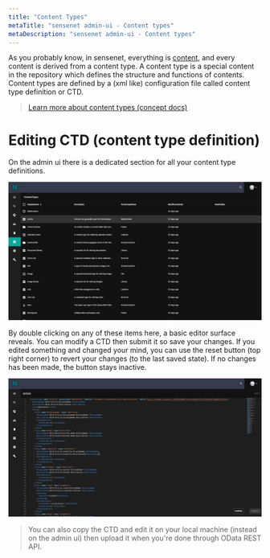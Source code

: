 ```yaml
---
title: "Content Types"
metaTitle: "sensenet admin-ui - Content types"
metaDescription: "sensenet admin-ui - Content types"
---
```


As you probably know, in sensenet, everything is [content](/concepts/content-management), and every content is derived from a content type.
A content type is a special content in the repository which defines the structure and functions of contents. Content types are defined by a (xml like) configuration file called content type definition or CTD.

> [Learn more about content types (concept docs)](/concepts/content-types)

# Editing CTD (content type definition)

On the admin ui there is a dedicated section for all your content type definitions.

![Content type tab](../img/contenttype_tab.png)

By double clicking on any of these items here, a basic editor surface reveals. You can modify a CTD then submit it so save your changes. If you edited something and changed your mind, you can use the reset button (top right corner) to revert your changes (to the last saved state). If no changes has been made, the button stays inactive.

![Content type edit](../img/contenttype_edit.png)

> You can also copy the CTD and edit it on your local machine (instead on the admin ui) then upload it when you're done through OData REST API.


